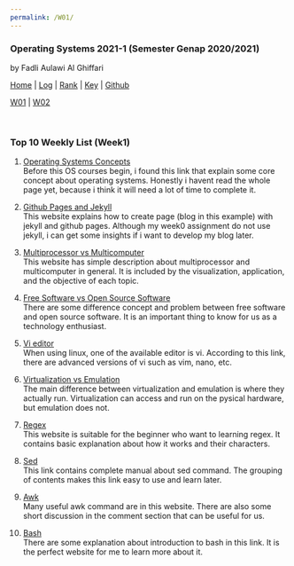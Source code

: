 ```yaml
---
permalink: /W01/
---
```


### **Operating Systems 2021-1 (Semester Genap 2020/2021)**

by Fadli Aulawi Al Ghiffari

[Home](https://fadlia68.github.io/os211/ "Home Page") | [Log](https://fadlia68.github.io/os211/TXT/mylog.txt) | [Rank](https://fadlia68.github.io/os211/TXT/myrank.txt) | [Key](https://fadlia68.github.io/os211/TXT/mypubkey.txt) | [Github](https://github.com/fadlia68/os211/)

[W01](https://fadlia68.github.io/os211/W01/) | [W02](https://fadlia68.github.io/os211/W02/)

<br>

### Top 10 Weekly List (Week1)

1. [Operating Systems Concepts][1]<br>
Before this OS courses begin, i found this link that explain some core concept about operating systems. Honestly i havent read the whole page yet, because i think it will need a lot of time to complete it.

2. [Github Pages and Jekyll][2]<br>
This website explains how to create page (blog in this example) with jekyll and github pages. Although my week0 assignment do not use jekyll, i can get some insights if i want to develop my blog later. 

3. [Multiprocessor vs Multicomputer][3]<br>
This website has simple description about multiprocessor and multicomputer in general. It is included by the visualization, application, and the objective of each topic. 

4. [Free Software vs Open Source Software][4]<br>
There are some difference concept and problem between free software and open source software. It is an important thing to know for us as a technology enthusiast.

5. [Vi editor][5]<br>
When using linux, one of the available editor is vi. According to this link, there are advanced versions of vi such as vim, nano, etc.

6. [Virtualization vs Emulation][6]<br>
The main difference between virtualization and emulation is where they actually run. Virtualization can access and run on the pysical hardware, but emulation does not.

7. [Regex][7]<br>
This website is suitable for the beginner who want to learning regex. It contains basic explanation about how it works and their characters. 

8. [Sed][8]<br>
This link contains complete manual about sed command. The grouping of contents makes this link easy to use and learn later.
 
9. [Awk][9]<br>
Many useful awk command are in this website. There are also some short discussion in the comment section that can be useful for us.

10. [Bash][10]<br>
There are some explanation about introduction to bash in this link. It is the perfect website for me to learn more about it.

[1]: https://medium.com/cracking-the-data-science-interview/the-10-operating-system-concepts-software-developers-need-to-remember-480d0734d710
[2]: https://www.smashingmagazine.com/2014/08/build-blog-jekyll-github-pages/
[3]: https://www.geeksforgeeks.org/introduction-of-multiprocessor-and-multicomputer/
[4]: https://dzone.com/articles/free-software-vs-open-source-vs-freeware-whats-the
[5]: https://www.guru99.com/the-vi-editor.html
[6]: https://www.hitechnectar.com/blogs/virtualization-emulation/
[7]: https://www.whoishostingthis.com/resources/regex/
[8]: https://www.gnu.org/software/sed/manual/sed.html
[9]: https://likegeeks.com/awk-command/
[10]: https://programminghistorian.org/en/lessons/intro-to-bash
